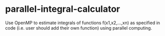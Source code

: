 # parallel-integral-calculator
Use OpenMP to estimate integrals of functions f(x1,x2,...,xn) as specified in code (i.e. user should add their own function) using parallel computing.
